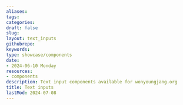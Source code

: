```yaml
---
aliases: 
tags:
categories:
draft: false
slug: 
layout: text_inputs
githubrepo: 
keywords: 
type: showcase/components
date:
- 2024-06-10 Monday
resources:
- components
description: Text input components available for wonyoungjang.org
title: Text inputs
lastMod: 2024-07-08
---
```

